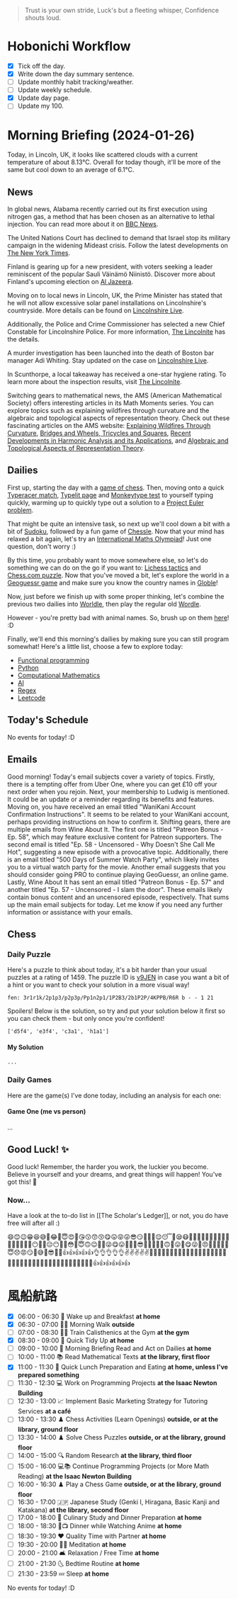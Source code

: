 > Trust is your own stride,
> Luck's but a fleeting whisper,
> Confidence shouts loud.

# Hobonichi Workflow

- [x] Tick off the day.
- [x] Write down the day summary sentence.
- [ ] Update monthly habit tracking/weather.
- [ ] Update weekly schedule.
- [x] Update day page.
- [ ] Update my 100.

# Morning Briefing (2024-01-26)

Today, in Lincoln, UK, it looks like scattered clouds with a current temperature of about 8.13°C. Overall for today though, it'll be more of the same but cool down to an average of 6.1°C.

## News

In global news, Alabama recently carried out its first execution using nitrogen gas, a method that has been chosen as an alternative to lethal injection. You can read more about it on [BBC News](https://www.bbc.co.uk/news/world-us-canada-68085513?at_medium=RSS&at_campaign=KARANGA).

The United Nations Court has declined to demand that Israel stop its military campaign in the widening Mideast crisis. Follow the latest developments on [The New York Times](https://www.nytimes.com/live/2024/01/26/world/israel-hamas-gaza-news).

Finland is gearing up for a new president, with voters seeking a leader reminiscent of the popular Sauli Väinämö Niinistö. Discover more about Finland's upcoming election on [Al Jazeera](https://www.aljazeera.com/news/2024/1/26/voters-are-looking-for-a-mini-niinisto-finland-braces-for-new-president?traffic_source=rss).

Moving on to local news in Lincoln, UK, the Prime Minister has stated that he will not allow excessive solar panel installations on Lincolnshire's countryside. More details can be found on [Lincolnshire Live](https://www.lincolnshirelive.co.uk/news/local-news/prime-minister-not-allow-great-9058173).

Additionally, the Police and Crime Commissioner has selected a new Chief Constable for Lincolnshire Police. For more information, [The Lincolnite](https://thelincolnite.co.uk/2024/01/pcc-picks-a-new-lincolnshire-police-chief-constable/) has the details.

A murder investigation has been launched into the death of Boston bar manager Adi Whiting. Stay updated on the case on [Lincolnshire Live](https://www.lincolnshirelive.co.uk/news/local-news/murder-investigation-launched-after-death-9059260).

In Scunthorpe, a local takeaway has received a one-star hygiene rating. To learn more about the inspection results, visit [The Lincolnite](https://thelincolnite.co.uk/2024/01/scunthorpe-takeaway-slapped-with-one-star-hygiene-rating/).

Switching gears to mathematical news, the AMS (American Mathematical Society) offers interesting articles in its Math Moments series. You can explore topics such as explaining wildfires through curvature and the algebraic and topological aspects of representation theory. Check out these fascinating articles on the AMS website: [Explaining Wildfires Through Curvature](https://www.ams.org/publicoutreach/mathmoments/mm168-explaining-wildfires), [Bridges and Wheels, Tricycles and Squares](https://www.ams.org/publicoutreach/mathmoments/mm167-bridges-wheels-tricycles-squares), [Recent Developments in Harmonic Analysis and its Applications](https://www.ams.org/conm/792/), and [Algebraic and Topological Aspects of Representation Theory](https://www.ams.org/conm/791/).

## Dailies

First up, starting the day with a [game of chess](https://www.chess.com/play/online). Then, moving onto a quick [Typeracer match](https://play.typeracer.com), [Typelit page](https://www.typelit.io/typing-console/Metamorphosis) and [Monkeytype test](https://monkeytype.com) to yourself typing quickly, warming up to quickly type out a solution to a [Project Euler problem](https://projecteuler.net/archives).

That might be quite an intensive task, so next up we'll cool down a bit with a bit of [Sudoku](https://www.dailysudoku.com/sudoku/play.shtml?today=1), followed by a fun game of [Chessle](https://jackli.gg/chessle/). Now that your mind has relaxed a bit again, let's try an [International Maths Olympiad](obsidian://open?vault=content&file=IMO%20Questions%2Fmds%2Fmds)! Just one question, don't worry :)

By this time, you probably want to move somewhere else, so let's do something we can do on the go if you want to: [Lichess tactics](https://lichess.org/study/topic/Tactics/hot) and [Chess.com puzzle](https://www.chess.com/puzzles). Now that you've moved a bit, let's explore the world in a [Geoguessr game](https://www.geoguessr.com) and make sure you know the country names in [Globle](https://globle-game.com)!

Now, just before we finish up with some proper thinking, let's combine the previous two dailies into [Worldle](https://worldle.teuteuf.fr), then play the regular old [Wordle](https://www.nytimes.com/games/wordle/index.html).

However - you're pretty bad with animal names. So, brush up on them [here](https://metazooa.com)! :D

Finally, we'll end this morning's dailies by making sure you can still program somewhat! Here's a little list, choose a few to explore today:

- [Functional programming](https://www.hackerrank.com/domains/fp)
- [Python](https://www.hackerrank.com/domains/python)
- [Computational Mathematics](https://www.hackerrank.com/domains/mathematics)
- [AI](https://www.hackerrank.com/domains/ai)
- [Regex](https://www.hackerrank.com/domains/regex)
- [Leetcode](https://leetcode.com/problemset/)

## Today's Schedule

No events for today! :D

## Emails

Good morning! Today's email subjects cover a variety of topics. Firstly, there is a tempting offer from Uber One, where you can get £10 off your next order when you rejoin. 
Next, your membership to Ludwig is mentioned. It could be an update or a reminder regarding its benefits and features.
Moving on, you have received an email titled "WaniKani Account Confirmation Instructions". It seems to be related to your WaniKani account, perhaps providing instructions on how to confirm it.
Shifting gears, there are multiple emails from Wine About It. The first one is titled "Patreon Bonus - Ep. 58", which may feature exclusive content for Patreon supporters. The second email is titled "Ep. 58 - Uncensored - Why Doesn't She Call Me Hot", suggesting a new episode with a provocative topic. Additionally, there is an email titled "500 Days of Summer Watch Party", which likely invites you to a virtual watch party for the movie.
Another email suggests that you should consider going PRO to continue playing GeoGuessr, an online game.
Lastly, Wine About It has sent an email titled "Patreon Bonus - Ep. 57" and another titled "Ep. 57 - Uncensored - I slam the door". These emails likely contain bonus content and an uncensored episode, respectively.
That sums up the main email subjects for today. Let me know if you need any further information or assistance with your emails.

## Chess

### Daily Puzzle

Here's a puzzle to think about today, it's a bit harder than your usual puzzles at a rating of 1459. The puzzle ID is [v9JEN](https://lichess.org/training/v9JEN) in case you want a bit of a hint or you want to check your solution in a more visual way!

```chessboard
fen: 3r1r1k/2p1p3/p2p3p/Pp1n2p1/1P2B3/2b1P2P/4KPPB/R6R b - - 1 21
```

Spoilers! Below is the solution, so try and put your solution below it first so you can check them - but only once you're confident!

```spoiler-block
['d5f4', 'e3f4', 'c3a1', 'h1a1']
```

#### My Solution

```
...
```

### Daily Games

Here are the game(s) I've done today, including an analysis for each one:

#### Game One (me vs person)

...

## Good Luck! ✨

Good luck! Remember, the harder you work, the luckier you become. Believe in yourself and your dreams, and great things will happen! You've got this! 🌟

### Now...
Have a look at the to-do list in [[The Scholar's Ledger]], or not, you do have free will after all :)

😄😊😉😁😆😅🤣😂🙂😇😍🤩😘😗😙😚😋😛😝😜😎😏🤨🧐🤓😌😴🤤😪😷🤒🤕🤢🤮🤧🥴🥱🤠🤡🥳🥰🤗🤑🤫🤥🤐😶😬🙄😑😶🤬🤯😳🤭😇🙃😉🥴🤪😜😋😛🤨🧐🤩😎🤓🤠🥳🤗🤩🙃🥺😛🤯😋😜🤪😠🤔🤫🤐🤥🤬😇😞😡😏🤣😅🥴😎🤨🧐👍👍👍👍👍👌👌👌👌👌✌️✌️✌️✌️✌️🤟🤟🤟🤟🤟🤙🤙🤙🤙🤙👏👏👏👏👏👋👋👋👋👋🤲🤲🤲🤲🤲👐👐👐👐👐🙌🙌🙌🙌🙌🤝🤝🤝🤝🤝👍👍👍👍👍👍

# 風船航路

- [x] 06:00 - 06:30 🌅 Wake up and Breakfast **at home**
- [x] 06:30 - 07:00 🚶‍♂️ Morning Walk **outside**
- [ ] 07:00 - 08:30 🏋️‍♂️ Train Calisthenics at the Gym **at the gym**
- [x] 08:30 - 09:00 🧹 Quick Tidy Up **at home**
- [ ] 09:00 - 10:00 📰 Morning Briefing Read and Act on Dailies **at home**
- [ ] 10:00 - 11:00 📚 Read Mathematical Texts **at the library, first floor**
- [x] 11:00 - 11:30 🥪 Quick Lunch Preparation and Eating **at home, unless I've prepared something**
- [ ] 11:30 - 12:30 💻 Work on Programming Projects **at the Isaac Newton Building**
- [ ] 12:30 - 13:00 📈 Implement Basic Marketing Strategy for Tutoring Services **at a café**
- [ ] 13:00 - 13:30 ♟️ Chess Activities (Learn Openings) **outside, or at the library, ground floor**
- [ ] 13:30 - 14:00 ♟️ Solve Chess Puzzles **outside, or at the library, ground floor**
- [ ] 14:00 - 15:00 🔍 Random Research **at the library, third floor**
- [ ] 15:00 - 16:00 💻📚 Continue Programming Projects (or More Math Reading) **at the Isaac Newton Building**
- [ ] 16:00 - 16:30 ♟️ Play a Chess Game **outside, or at the library, ground floor**
- [ ] 16:30 - 17:00 🇯🇵 Japanese Study (Genki I, Hiragana, Basic Kanji and Katakana) **at the library, second floor**
- [ ] 17:00 - 18:00 🍳 Culinary Study and Dinner Preparation **at home**
- [ ] 18:00 - 18:30 🍜📺 Dinner while Watching Anime **at home**
- [ ] 18:30 - 19:30 ❤️ Quality Time with Partner **at home**
- [ ] 19:30 - 20:00 🧘‍♂️ Meditation **at home**
- [ ] 20:00 - 21:00 🛋️ Relaxation / Free Time **at home**
- [ ] 21:00 - 21:30 🌜 Bedtime Routine **at home**
- [ ] 21:30 - 23:59 💤 Sleep **at home**

No events for today! :D